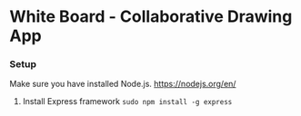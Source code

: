 # White Board - Collaborative Drawing App

### Setup

Make sure you have installed Node.js. https://nodejs.org/en/

1. Install Express framework
`sudo npm install -g express`